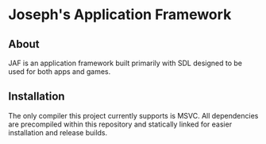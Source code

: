 # Joseph's Application Framework

## About
JAF is an application framework built primarily with SDL designed to be used for both apps and games.

## Installation 
The only compiler this project currently supports is MSVC. All dependencies are precompiled within this repository and statically linked for easier installation and release builds.
